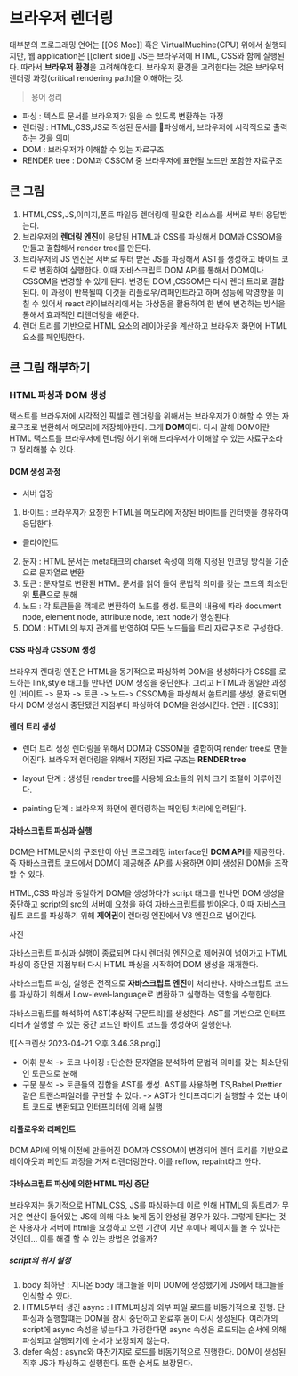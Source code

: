 
# 브라우저 렌더링
대부분의 프로그래밍 언어는 [[OS Moc]] 혹은 VirtualMuchine(CPU) 위에서 실행되지만, 웹 application은 [[client side]] JS는 브라우저에 HTML, CSS와 함께 실행된다. 따라서 **브라우저 환경**을 고려해야한다. 브라우저 환경을 고려한다는 것은 브라우저 렌더링 과정(critical rendering path)을 이해하는 것. 

> 용어 정리
- 파싱 : 텍스트 문서를 브라우저가 읽을 수 있도록 변환하는 과정 
- 렌더링 : HTML,CSS,JS로 작성된 문서를 파싱해서,  브라우저에 시각적으로 출력하는 것을 의미
- DOM : 브라우저가 이해할 수 있는 자료구조
- RENDER tree : DOM과 CSSOM 중 브라우저에 표현될 노드만 포함한 자료구조 

## 큰 그림
1. HTML,CSS,JS,이미지,폰트 파일등 렌더링에 필요한 리소스를 서버로 부터 응답받는다.
2. 브라우저의 **렌더링 엔진**이 응답된 HTML과 CSS를 파싱해서 DOM과 CSSOM을 만들고 결합해서 render tree를 만든다.
3. 브라우저의 JS 엔진은 서버로 부터 받은 JS를 파싱해서 AST를 생성하고 바이트 코드로 변환하여 실행한다. 이때 자바스크립트 DOM API를 통해서 DOM이나 CSSOM을 변경할 수 있게 된다. 변경된 DOM ,CSSOM은 다시 렌더 트리로 결합된다. 이 과정이 반복될때 이것을 리플로우/리페인트라고 하며 성능에 악영향을 미칠 수 있어서 react 라이브러리에서는 가상돔을 활용하여 한 번에 변경하는 방식을 통해서 효과적인 리렌더링을 해준다.
4. 렌더 트리를 기반으로 HTML 요소의 레이아웃을 계산하고 브라우저 화면에 HTML 요소를 페인팅한다. 


## 큰 그림 해부하기 
### HTML 파싱과 DOM 생성
택스트를 브라우저에 시각적인 픽셀로 렌더링을 위해서는 브라우저가 이해할 수 있는 자료구조로 변환해서 메모리에 저장해야한다. 그게 **DOM**이다. 다시 말해 DOM이란 HTML 택스트를 브라우저에 렌더링 하기 위해 브라우저가 이해할 수 있는 자료구조라고 정리해볼 수 있다. 



#### DOM 생성 과정
- 서버 입장
1. 바이트 : 브라우저가 요청한 HTML을 메모리에 저장된 바이트를 인터넷을 경유하여 응답한다.
- 클라이언트 
2. 문자 : HTML 문서는 meta태크의 charset 속성에 의해 지정된 인코딩 방식을 기준으로 문자열로 변환
3. 토큰 : 문자열로 변환된 HTML 문서를 읽어 들여 문법적 의미를 갖는 코드의 최소단위 **토큰**으로 분해
4. 노드 : 각 토큰들을 객체로 변환하여 노드를 생성. 토큰의 내용에 따라 document node, element node, attribute node, text node가 형성된다. 
5. DOM : HTML의 부자 관계를 반영하여 모든 노드들을 트리 자료구조로 구성한다.

#### CSS 파싱과 CSSOM 생성
브라우저 렌더링 엔진은 HTML을 동기적으로 파싱하여 DOM을 생성하다가 CSS를 로드하는 link,style 태그를 만나면 DOM 생성을 중단한다. 그리고 HTML과 동일한 과정인 (바이트 -> 문자 -> 토큰 -> 노드-> CSSOM)을 파싱해서 쏨트리를 생성, 완료되면 다시 DOM 생성시 중단됐던 지점부터 파싱하여 DOM을 완성시킨다. 
연관 : [[CSS]] 

#### 렌더 트리 생성
- 렌더 트리 생성
렌더링을 위해서 DOM과 CSSOM을 결합하여 render tree로 만들어진다. 브라우저 렌더링을 위해서 지정된 자료
구조는 **RENDER tree**

- layout 단계  : 생성된 render tree를 사용해 요소들의 위치 크기 조절이 이루어진다. 
- painting 단계 : 브라우저 화면에 렌더링하는 페인팅 처리에 입력된다.

#### 자바스크립트 파싱과 실행
DOM은 HTML문서의 구조만이 아닌 프로그래밍 interface인 **DOM API**를 제공한다. 즉 자바스크립트 코드에서 DOM이 제공해준 API를 사용하면 이미 생성된 DOM을 조작할 수 있다. 

HTML,CSS 파싱과 동일하게 DOM을 생성하다가 script 태그를 만나면 DOM 생성을 중단하고 script의 src의 서버에 요청을 하여 자바스크립트를 받아온다. 이때 자바스크립트 코드를 파싱하기 위해 **제어권**이 렌더링 엔진에서 V8 엔진으로 넘어간다. 

사진

자바스크립트 파싱과 실행이 종료되면 다시 렌더링 엔진으로 제어권이 넘어가고 HTML 파싱이 중단된 지점부터 다시 HTML 파싱을 시작하여 DOM 생성을 재개한다. 


자바스크립트 파싱, 실행은 전적으로 **자바스크립트 엔진**이 처리한다. 자바스크립트 코드를 파싱하기 위해서 Low-level-language로 변환하고 실행하는 역할을 수행한다. 

자바스크립트를 해석하여 AST(추상적 구문트리)를 생성한다. AST를 기반으로 인터프리터가 실행할 수 있는 중간 코드인 바이트 코드를 생성하여 실행한다. 

![[스크린샷 2023-04-21 오후 3.46.38.png]]

- 어휘 분석
-> 토크 나이징 : 단순한 문자열을 분석하여 문법적 의미를 갖는 최소단위인 토큰으로 분해
- 구문 분석
-> 토큰들의 집합을 AST를 생성. AST를 사용하면 TS,Babel,Prettier 같은 트랜스파일러를 구현할 수 있다.
-> AST가 인터프리터가 실행할 수 있는 바이트 코드로 변환되고 인터프리터에 의해 실행


#### 리플로우와 리페인트
DOM API에 의해 이전에 만들어진 DOM과 CSSOM이 변경되어 렌더 트리를 기반으로 레이아웃과 페인트 과정을 거져 리렌더링한다. 이를 reflow, repaint라고 한다. 


#### 자바스크립트 파싱에 의한 HTML 파싱 중단
브라우저는 동기적으로 HTML,CSS, JS를 파싱하는데 이로 인해 HTML의 돔트리가 무거운 연산이 들어있는 JS에 의해 다소 늦게 돔이 완성될 경우가 있다. 그렇게 된다는 것은 사용자가 서버에 html을 요청하고 오랜 기간이 지난 후에나 페이지를 볼 수 있다는 것인데... 이를 해결 할 수 있는 방법은 없을까?

##### script의 위치 설정
1. body 최하단 : 지나온 body 태그들을 이미 DOM에 생성했기에 JS에서 태그들을 인식할 수 있다. 
2. HTML5부터 생긴 async : HTML파싱과 외부 파일 로드를 비동기적으로 진행. 단 파싱과 실행할떄는 DOM을 잠시 중단하고 완료후 돔이 다시 생성된다. 여러개의 script에 async 속성을 넣는다고 가정한다면 async 속성은 로드되는 순서에 의해 파싱되고 실행되기에 순서가 보장되지 않는다. 
3. defer 속성 : async와 마찬가지로 로드를 비동기적으로 진행한다. DOM이 생성된 직후 JS가 파싱하고 실행한다. 또한 순서도 보장된다. 





